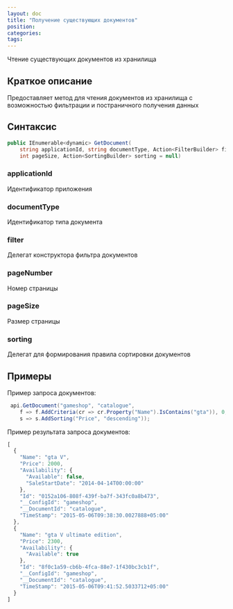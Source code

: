 ```yaml
---
layout: doc
title: "Получение существующих документов"
position: 
categories: 
tags:
---
```


Чтение существующих документов из хранилища

## Краткое описание
Предоставляет метод для чтения документов из хранилища с возможностью фильтрации и постраничного 
получения данных

## Синтаксис
```csharp
public IEnumerable<dynamic> GetDocument( 
	string applicationId, string documentType, Action<FilterBuilder> filter, int pageNumber, 
	int pageSize, Action<SortingBuilder> sorting = null)
```
### applicationId
Идентификатор приложения

### documentType
Идентификатор типа документа

### filter 
Делегат конструктора фильтра документов

### pageNumber
Номер страницы

### pageSize
Размер страницы

### sorting
Делегат для формирования правила сортировки документов

## Примеры

Пример запроса документов:

```csharp
 api.GetDocument("gameshop", "catalogue",
	f => f.AddCriteria(cr => cr.Property("Name").IsContains("gta")), 0, 2,
	s => s.AddSorting("Price", "descending"));
```

Пример результата запроса документов:

```js
[
  {
    "Name": "gta V",
    "Price": 2000,
    "Availability": {
      "Available": false,
      "SaleStartDate": "2014-04-14T00:00:00"
    },
    "Id": "0152a106-808f-439f-ba7f-343fc0a8b473",
    "__ConfigId": "gameshop",
    "__DocumentId": "catalogue",
    "TimeStamp": "2015-05-06T09:38:30.0027888+05:00"
  },
  {
    "Name": "gta V ultimate edition",
    "Price": 2300,
    "Availability": {
      "Available": true
    },
    "Id": "8f0c1a59-cb6b-4fca-88e7-1f430bc3cb1f",
    "__ConfigId": "gameshop",
    "__DocumentId": "catalogue",
    "TimeStamp": "2015-05-06T09:41:52.5033712+05:00"
  }
]
```
